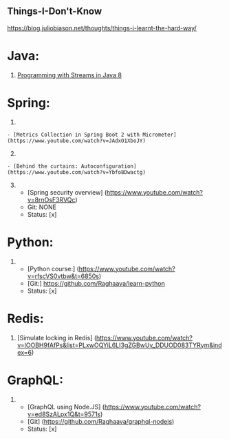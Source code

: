 ## Things-I-Don't-Know

 https://blog.juliobiason.net/thoughts/things-i-learnt-the-hard-way/

# Java: 
  1) [Programming with Streams in Java 8](https://www.youtube.com/watch?v=rVfRDLIw_Zw)

# Spring:

  1. 
    - [Metrics Collection in Spring Boot 2 with Micrometer] (https://www.youtube.com/watch?v=JAdxO1XboJY)
  2.
    - [Behind the curtains: Autoconfiguration] (https://www.youtube.com/watch?v=Ybfo8Dwactg)
  3.
     - [Spring security overview] (https://www.youtube.com/watch?v=8rnOsF3RVQc)
     - Git: NONE
     - Status: [x]
  
# Python:
  1. 
       - [Python course:] (https://www.youtube.com/watch?v=rfscVS0vtbw&t=6850s)
       - [Git:] https://github.com/Raghaava/learn-python
       - Status: [x]
  
# Redis:
  1) [Simulate locking in Redis] (https://www.youtube.com/watch?v=lOOBH9fAfPs&list=PLxwOQYiL6LI3gZGBwUv_DDUOD083TYRym&index=6)
  
# GraphQL:
  1.
     - [GraphQL using Node.JS] (https://www.youtube.com/watch?v=ed8SzALpx1Q&t=9571s)
     - [Git] (https://github.com/Raghaava/graphql-nodejs)
     - Status: [x]

